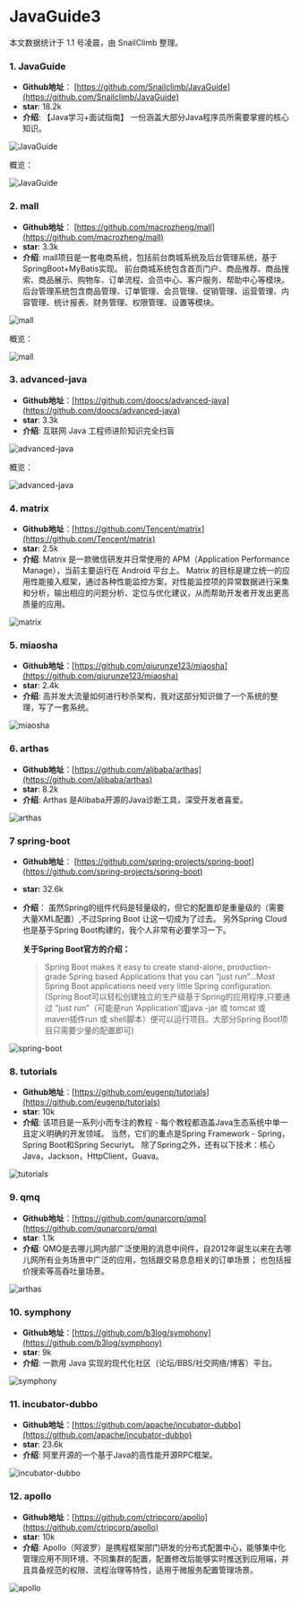 # JavaGuide3 
本文数据统计于 1.1 号凌晨，由 SnailClimb 整理。

### 1. JavaGuide

- **Github地址**： [https://github.com/Snailclimb/JavaGuide](https://github.com/Snailclimb/JavaGuide)
- **star**: 18.2k
- **介绍**: 【Java学习+面试指南】 一份涵盖大部分Java程序员所需要掌握的核心知识。

![JavaGuide](http://my-blog-to-use.oss-cn-beijing.aliyuncs.com/19-1-1/96151465.jpg)

概览：

  ![JavaGuide](http://my-blog-to-use.oss-cn-beijing.aliyuncs.com/18-12-24/1352784.jpg)

### 2. mall

- **Github地址**： [https://github.com/macrozheng/mall](https://github.com/macrozheng/mall)
- **star**: 3.3k
- **介绍**: mall项目是一套电商系统，包括前台商城系统及后台管理系统，基于SpringBoot+MyBatis实现。 前台商城系统包含首页门户、商品推荐、商品搜索、商品展示、购物车、订单流程、会员中心、客户服务、帮助中心等模块。 后台管理系统包含商品管理、订单管理、会员管理、促销管理、运营管理、内容管理、统计报表、财务管理、权限管理、设置等模块。

![mall](http://my-blog-to-use.oss-cn-beijing.aliyuncs.com/19-1-1/11382760.jpg)

概览：

![mall](http://my-blog-to-use.oss-cn-beijing.aliyuncs.com/19-1-1/99819963.jpg)

### 3. advanced-java

- **Github地址**：[https://github.com/doocs/advanced-java](https://github.com/doocs/advanced-java)
- **star**: 3.3k
- **介绍**: 互联网 Java 工程师进阶知识完全扫盲

![advanced-java](http://my-blog-to-use.oss-cn-beijing.aliyuncs.com/19-1-1/95209476.jpg)

概览：

![advanced-java](http://my-blog-to-use.oss-cn-beijing.aliyuncs.com/19-1-1/18005792.jpg)

### 4. matrix

- **Github地址**：[https://github.com/Tencent/matrix](https://github.com/Tencent/matrix)
- **star**: 2.5k
- **介绍**: Matrix 是一款微信研发并日常使用的 APM（Application Performance Manage），当前主要运行在 Android 平台上。 Matrix 的目标是建立统一的应用性能接入框架，通过各种性能监控方案，对性能监控项的异常数据进行采集和分析，输出相应的问题分析、定位与优化建议，从而帮助开发者开发出更高质量的应用。

![matrix](http://my-blog-to-use.oss-cn-beijing.aliyuncs.com/19-1-1/8991895.jpg)

### 5. miaosha

- **Github地址**：[https://github.com/qiurunze123/miaosha](https://github.com/qiurunze123/miaosha)
- **star**: 2.4k
- **介绍**: 高并发大流量如何进行秒杀架构，我对这部分知识做了一个系统的整理，写了一套系统。

![miaosha](http://my-blog-to-use.oss-cn-beijing.aliyuncs.com/19-1-1/79382302.jpg)

### 6. arthas

- **Github地址**：[https://github.com/alibaba/arthas](https://github.com/alibaba/arthas)
- **star**: 8.2k
- **介绍**: Arthas 是Alibaba开源的Java诊断工具，深受开发者喜爱。

![arthas](http://my-blog-to-use.oss-cn-beijing.aliyuncs.com/19-1-1/73394671.jpg)

### 7 spring-boot

- **Github地址**： [https://github.com/spring-projects/spring-boot](https://github.com/spring-projects/spring-boot)
- **star:** 32.6k
- **介绍**： 虽然Spring的组件代码是轻量级的，但它的配置却是重量级的（需要大量XML配置）,不过Spring Boot 让这一切成为了过去。 另外Spring Cloud也是基于Spring Boot构建的，我个人非常有必要学习一下。

   **关于Spring Boot官方的介绍：**

   > Spring Boot makes it easy to create stand-alone, production-grade Spring based Applications that you can “just run”…Most Spring Boot applications need very little Spring configuration.(Spring Boot可以轻松创建独立的生产级基于Spring的应用程序,只要通过 “just run”（可能是run ‘Application’或java -jar 或 tomcat 或 maven插件run 或 shell脚本）便可以运行项目。大部分Spring Boot项目只需要少量的配置即可)

![spring-boot](http://my-blog-to-use.oss-cn-beijing.aliyuncs.com/19-1-1/29649807.jpg)

### 8. tutorials

- **Github地址**：[https://github.com/eugenp/tutorials](https://github.com/eugenp/tutorials)
- **star**: 10k
- **介绍**: 该项目是一系列小而专注的教程 - 每个教程都涵盖Java生态系统中单一且定义明确的开发领域。 当然，它们的重点是Spring Framework  -  Spring，Spring Boot和Spring Securiyt。 除了Spring之外，还有以下技术：核心Java，Jackson，HttpClient，Guava。

![tutorials](http://my-blog-to-use.oss-cn-beijing.aliyuncs.com/19-1-1/94425339.jpg)

### 9. qmq

- **Github地址**：[https://github.com/qunarcorp/qmq](https://github.com/qunarcorp/qmq)
- **star**: 1.1k
- **介绍**: QMQ是去哪儿网内部广泛使用的消息中间件，自2012年诞生以来在去哪儿网所有业务场景中广泛的应用，包括跟交易息息相关的订单场景； 也包括报价搜索等高吞吐量场景。

![arthas](http://my-blog-to-use.oss-cn-beijing.aliyuncs.com/19-1-1/73394671.jpg)

### 10. symphony

- **Github地址**：[https://github.com/b3log/symphony](https://github.com/b3log/symphony)
- **star**: 9k
- **介绍**:  一款用 Java 实现的现代化社区（论坛/BBS/社交网络/博客）平台。

![symphony](http://my-blog-to-use.oss-cn-beijing.aliyuncs.com/19-1-1/11577890.jpg)

### 11. incubator-dubbo

- **Github地址**：[https://github.com/apache/incubator-dubbo](https://github.com/apache/incubator-dubbo)
- **star**: 23.6k
- **介绍**:  阿里开源的一个基于Java的高性能开源RPC框架。

![incubator-dubbo](http://my-blog-to-use.oss-cn-beijing.aliyuncs.com/19-1-1/53068060.jpg)

### 12. apollo

- **Github地址**：[https://github.com/ctripcorp/apollo](https://github.com/ctripcorp/apollo)
- **star**: 10k
- **介绍**:  Apollo（阿波罗）是携程框架部门研发的分布式配置中心，能够集中化管理应用不同环境、不同集群的配置，配置修改后能够实时推送到应用端，并且具备规范的权限、流程治理等特性，适用于微服务配置管理场景。

![apollo](http://my-blog-to-use.oss-cn-beijing.aliyuncs.com/19-1-1/89386993.jpg)